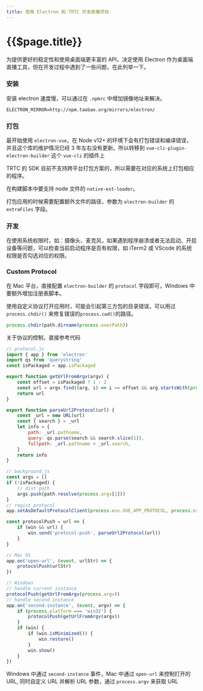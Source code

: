 ```yaml
---
title: 使用 Electron 和 TRTC 开发直播项目
---
```


# {{$page.title}}

为提供更好的稳定性和使用桌面端更丰富的 API，决定使用 Electron 作为桌面端直播工具，但在开发过程中遇到了一些问题，在此列举一下。

### 安装

安装 electron 速度慢，可以通过在 `.npmrc` 中增加镜像地址来解决。

```
ELECTRON_MIRROR=http://npm.taobao.org/mirrors/electron/
```

### 打包

最开始使用 `electron-vue`，在 Node v12+ 的环境下会有打包错误和编译错误，并且这个库的维护情况已经 3 年左右没有更新。所以转移到 `vue-cli-plugin-electron-builder` 这个 `vue-cli` 的插件上

TRTC 的 SDK 目前不支持跨平台打包方案的，所以需要在对应的系统上打包相应的程序。

在构建脚本中要支持 node 文件的 `native-ext-loader`。

打包应用的时候需要配置额外文件的路径，参数为 `electron-builder` 的 `extraFiles` 字段。

### 开发

在使用系统权限时，如：摄像头、麦克风，如果遇到程序崩溃或者无法启动、开启设备等问题，可以检查当前启动程序是否有权限，如 iTerm2 或 VScode 的系统权限是否勾选对应的权限。

### Custom Protocol

在 Mac 平台，直接配置 `electron-builder` 的 `protocol` 字段即可，Windows 中要额外增加注册表脚本。

使用自定义协议打开应用时，可能会引起第三方包的目录错误，可以用过 `process.chdir()` 来修复错误的`process.cwd()`的路径。

```js
process.chdir(path.dirname(process.execPath))
```

关于协议的控制，直接参考代码

```js
// protocol.js
import { app } from 'electron'
import qs from 'querystring'
const isPackaged = app.isPackaged

export function getUrlFromArgv(argv) {
    const offset = isPackaged ? 1 : 2
    const url = argv.find((arg, i) => i >= offset && arg.startsWith(process.env.VUE_APP_PROTOCOL))
    return url
}

export function parseUrl2Protocol(url) {
    const _url = new URL(url)
    const { search } = _url
    let info = {
        path: _url.pathname,
        query: qs.parse(search && search.slice(1)),
        fullpath: _url.pathname + _url.search,
    }
    return info
}

// background.js
const args = []
if (!isPackaged) {
    // dist path
    args.push(path.resolve(process.argv[1]))
}
// regist protocol
app.setAsDefaultProtocolClient(process.env.VUE_APP_PROTOCOL, process.execPath, args)

const protocolPush = url => {
    if (win && url) {
        win.send('protocol-push', parseUrl2Protocol(url))
    }
}

// Mac OS
app.on('open-url', (event, urlStr) => {
    protocolPush(urlStr)
})

// Windows
// handle current instance
protocolPush(getUrlFromArgv(process.argv))
// handle second instance
app.on('second-instance', (event, argv) => {
    if (process.platform === 'win32') {
        protocolPush(getUrlFromArgv(argv))
    }
    if (win) {
        if (win.isMinimized()) {
            win.restore()
        }
        win.show()
    }
})
```

Windows 中通过 `second-instance` 事件，Mac 中通过 `open-url` 来控制打开的 URL, 同时自定义 URL 并解析 URL 参数，通过 `process.argv` 来获取 URL
